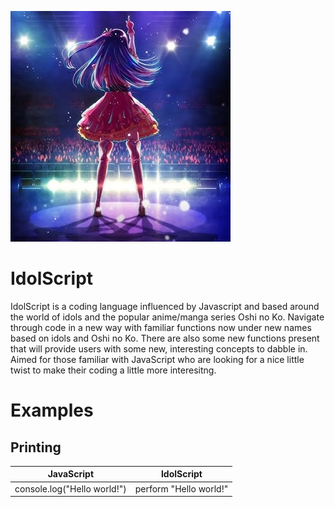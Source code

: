 ![Alt text](doc/logo.png)

# IdolScript

IdolScript is a coding language influenced by Javascript and based around the world of idols and the popular anime/manga series Oshi no Ko. Navigate through code in a new way with familiar functions now under new names based on idols and Oshi no Ko. There are also some new functions present that will provide users with some new, interesting concepts to dabble in. Aimed for those familiar with JavaScript who are looking for a nice little twist to make their coding a little more interesitng.

# Examples

## Printing ##

| JavaScript                          | IdolScript                 |
|-------------------------------------|-----------------------------|
| console.log("Hello world!")        | perform "Hello world!"      |

